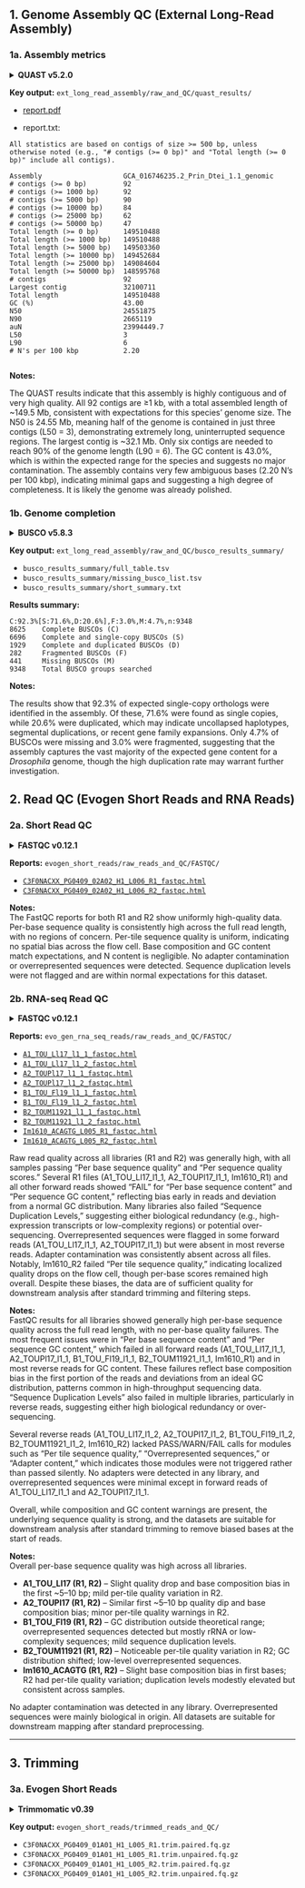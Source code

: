 ## 1. Genome Assembly QC (External Long-Read Assembly)
### 1a. Assembly metrics
<details>
<summary><strong>QUAST v5.2.0</strong></summary>

```bash
quast.py ext_long_read_assembly/raw_and_QC/GCA_016746235.2_Prin_Dtei_1.1_genomic.fna \
  -o ext_long_read_assembly/raw_and_QC/quast_results/ -t 2
```
</details>

**Key output:** `ext_long_read_assembly/raw_and_QC/quast_results/`  
- [report.pdf](https://github.com/tinamelie/evogen-drosophila-genomes/blob/main/reports/Dtei/quast-report.pdf) 

- report.txt:
```
All statistics are based on contigs of size >= 500 bp, unless otherwise noted (e.g., "# contigs (>= 0 bp)" and "Total length (>= 0 bp)" include all contigs).

Assembly                    GCA_016746235.2_Prin_Dtei_1.1_genomic
# contigs (>= 0 bp)         92                                   
# contigs (>= 1000 bp)      92                                   
# contigs (>= 5000 bp)      90                                   
# contigs (>= 10000 bp)     84                                   
# contigs (>= 25000 bp)     62                                   
# contigs (>= 50000 bp)     47                                   
Total length (>= 0 bp)      149510488                            
Total length (>= 1000 bp)   149510488                            
Total length (>= 5000 bp)   149503360                            
Total length (>= 10000 bp)  149452684                            
Total length (>= 25000 bp)  149084604                            
Total length (>= 50000 bp)  148595768                            
# contigs                   92                                   
Largest contig              32100711                             
Total length                149510488                            
GC (%)                      43.00                                
N50                         24551875                             
N90                         2665119                              
auN                         23994449.7                           
L50                         3                                    
L90                         6                                    
# N's per 100 kbp           2.20                                 
                   
```
**Notes:**  

The QUAST results indicate that this assembly is highly contiguous and of very high quality. All 92 contigs are ≥1 kb, with a total assembled length of ~149.5 Mb, consistent with expectations for this species’ genome size. The N50 is 24.55 Mb, meaning half of the genome is contained in just three contigs (L50 = 3), demonstrating extremely long, uninterrupted sequence regions. The largest contig is ~32.1 Mb. Only six contigs are needed to reach 90% of the genome length (L90 = 6). The GC content is 43.0%, which is within the expected range for the species and suggests no major contamination. The assembly contains very few ambiguous bases (2.20 N’s per 100 kbp), indicating minimal gaps and suggesting a high degree of completeness. It is likely the genome was already polished.

### 1b. Genome completion

<details>
<summary><strong>BUSCO v5.8.3</strong></summary>

```bash
busco -i ext_long_read_assembly/raw_and_QC/GCA_016746235.2_Prin_Dtei_1.1_genomic.fna \
  -l drosophila_odb12 -m genome -o Dtei_BUSCO
```
</details>

**Key output:** `ext_long_read_assembly/raw_and_QC/busco_results_summary/`  
- `busco_results_summary/full_table.tsv`  
- `busco_results_summary/missing_busco_list.tsv`  
- `busco_results_summary/short_summary.txt`

**Results summary:**

```
C:92.3%[S:71.6%,D:20.6%],F:3.0%,M:4.7%,n:9348
8625    Complete BUSCOs (C)
6696    Complete and single-copy BUSCOs (S)
1929    Complete and duplicated BUSCOs (D)
282     Fragmented BUSCOs (F)
441     Missing BUSCOs (M)
9348    Total BUSCO groups searched
```
**Notes:**  

The results show that 92.3% of expected single-copy orthologs were identified in the assembly. Of these, 71.6% were found as single copies, while 20.6% were duplicated, which may indicate uncollapsed haplotypes, segmental duplications, or recent gene family expansions. Only 4.7% of BUSCOs were missing and 3.0% were fragmented, suggesting that the assembly captures the vast majority of the expected gene content for a _Drosophila_ genome, though the high duplication rate may warrant further investigation.


## 2. Read QC (Evogen Short Reads and RNA Reads)

### 2a. Short Read QC  

<details>
<summary><strong>FASTQC v0.12.1</strong></summary>

```bash
# Genomic short reads
fastqc -o evogen_short_reads/raw_reads_and_QC/FASTQC \
  evogen_short_reads/raw_reads_and_QC/*.fastq.gz
```
</details>

**Reports:** `evogen_short_reads/raw_reads_and_QC/FASTQC/`  
- [`C3F0NACXX_PG0409_02A02_H1_L006_R1_fastqc.html`](https://tinamelie.github.io/evogen-drosophila-genomes/reports/Dtei/C3F0NACXX_PG0409_01A01_H1_L005_R1_fastqc.html)  
- [`C3F0NACXX_PG0409_02A02_H1_L006_R2_fastqc.html`](https://tinamelie.github.io/evogen-drosophila-genomes/reports/Dtei/C3F0NACXX_PG0409_02A02_H1_L006_R2_fastqc.html)

**Notes:**  
The FastQC reports for both R1 and R2 show uniformly high-quality data. Per-base sequence quality is consistently high across the full read length, with no regions of concern. Per-tile sequence quality is uniform, indicating no spatial bias across the flow cell. Base composition and GC content match expectations, and N content is negligible. No adapter contamination or overrepresented sequences were detected. Sequence duplication levels were not flagged and are within normal expectations for this dataset. 


### 2b. RNA-seq Read QC  

<details>
<summary><strong>FASTQC v0.12.1</strong></summary>

```bash
# RNA-seq reads
fastqc -o evo_gen_rna_seq_reads/raw_reads_and_QC/FASTQC \
  evo_gen_rna_seq_reads/raw_reads_and_QC/*.fq.gz
```
</details>

**Reports:** `evo_gen_rna_seq_reads/raw_reads_and_QC/FASTQC/`  
- [`A1_TOU_Ll17_l1_1_fastqc.html`](https://tinamelie.github.io/evogen-drosophila-genomes/reports/Dore/A1_TOU_Ll17_l1_1_fastqc.html)  
- [`A1_TOU_Ll17_l1_2_fastqc.html`](https://tinamelie.github.io/evogen-drosophila-genomes/reports/Dore/A1_TOU_Ll17_l1_2_fastqc.html)  
- [`A2_TOUPl17_l1_1_fastqc.html`](https://tinamelie.github.io/evogen-drosophila-genomes/reports/Dore/A2_TOUPl17_l1_1_fastqc.html)  
- [`A2_TOUPl17_l1_2_fastqc.html`](https://tinamelie.github.io/evogen-drosophila-genomes/reports/Dore/A2_TOUPl17_l1_2_fastqc.html)  
- [`B1_TOU_Fl19_l1_1_fastqc.html`](https://tinamelie.github.io/evogen-drosophila-genomes/reports/Dore/B1_TOU_Fl19_l1_1_fastqc.html)  
- [`B1_TOU_Fl19_l1_2_fastqc.html`](https://tinamelie.github.io/evogen-drosophila-genomes/reports/Dore/B1_TOU_Fl19_l1_2_fastqc.html)  
- [`B2_TOUM11921_l1_1_fastqc.html`](https://tinamelie.github.io/evogen-drosophila-genomes/reports/Dore/B2_TOUM11921_l1_1_fastqc.html)  
- [`B2_TOUM11921_l1_2_fastqc.html`](https://tinamelie.github.io/evogen-drosophila-genomes/reports/Dore/B2_TOUM11921_l1_2_fastqc.html)  
- [`Im1610_ACAGTG_L005_R1_fastqc.html`](https://tinamelie.github.io/evogen-drosophila-genomes/reports/Dore/Im1610_ACAGTG_L005_R1_fastqc.html)  
- [`Im1610_ACAGTG_L005_R2_fastqc.html`](https://tinamelie.github.io/evogen-drosophila-genomes/reports/Dore/Im1610_ACAGTG_L005_R2_fastqc.html)  

Raw read quality across all libraries (R1 and R2) was generally high, with all samples passing “Per base sequence quality” and “Per sequence quality scores.” Several R1 files (A1_TOU_Ll17_l1_1, A2_TOUPl17_l1_1, Im1610_R1) and all other forward reads showed “FAIL” for “Per base sequence content” and “Per sequence GC content,” reflecting bias early in reads and deviation from a normal GC distribution. Many libraries also failed “Sequence Duplication Levels,” suggesting either biological redundancy (e.g., high-expression transcripts or low-complexity regions) or potential over-sequencing. Overrepresented sequences were flagged in some forward reads (A1_TOU_Ll17_l1_1, A2_TOUPl17_l1_1) but were absent in most reverse reads. Adapter contamination was consistently absent across all files. Notably, Im1610_R2 failed “Per tile sequence quality,” indicating localized quality drops on the flow cell, though per-base scores remained high overall. Despite these biases, the data are of sufficient quality for downstream analysis after standard trimming and filtering steps.


**Notes:**  
FastQC results for all libraries showed generally high per-base sequence quality across the full read length, with no per-base quality failures. The most frequent issues were in “Per base sequence content” and “Per sequence GC content,” which failed in all forward reads (A1_TOU_Ll17_l1_1, A2_TOUPl17_l1_1, B1_TOU_Fl19_l1_1, B2_TOUM11921_l1_1, Im1610_R1) and in most reverse reads for GC content. These failures reflect base composition bias in the first portion of the reads and deviations from an ideal GC distribution, patterns common in high-throughput sequencing data. “Sequence Duplication Levels” also failed in multiple libraries, particularly in reverse reads, suggesting either high biological redundancy or over-sequencing.  

Several reverse reads (A1_TOU_Ll17_l1_2, A2_TOUPl17_l1_2, B1_TOU_Fl19_l1_2, B2_TOUM11921_l1_2, Im1610_R2) lacked PASS/WARN/FAIL calls for modules such as “Per tile sequence quality,” “Overrepresented sequences,” or “Adapter content,” which indicates those modules were not triggered rather than passed silently. No adapters were detected in any library, and overrepresented sequences were minimal except in forward reads of A1_TOU_Ll17_l1_1 and A2_TOUPl17_l1_1.  

Overall, while composition and GC content warnings are present, the underlying sequence quality is strong, and the datasets are suitable for downstream analysis after standard trimming to remove biased bases at the start of reads.

**Notes:**  
Overall per-base sequence quality was high across all libraries.  
- **A1_TOU_Ll17 (R1, R2)** – Slight quality drop and base composition bias in the first ~5–10 bp; mild per-tile quality variation in R2.  
- **A2_TOUPl17 (R1, R2)** – Similar first ~5–10 bp quality dip and base composition bias; minor per-tile quality warnings in R2.  
- **B1_TOU_Fl19 (R1, R2)** – GC distribution outside theoretical range; overrepresented sequences detected but mostly rRNA or low-complexity sequences; mild sequence duplication levels.  
- **B2_TOUM11921 (R1, R2)** – Noticeable per-tile quality variation in R2; GC distribution shifted; low-level overrepresented sequences.  
- **Im1610_ACAGTG (R1, R2)** – Slight base composition bias in first bases; R2 had per-tile quality variation; duplication levels modestly elevated but consistent across samples.  

No adapter contamination was detected in any library. Overrepresented sequences were mainly biological in origin. All datasets are suitable for downstream mapping after standard preprocessing.

---

## 3. Trimming

### 3a. Evogen Short Reads

<details>
<summary><strong>Trimmomatic v0.39</strong></summary>

```bash
trimmomatic PE -phred33 -threads 8 \
  C3F0NACXX_PG0409_01A01_H1_L005_R1.fastq.gz \
  C3F0NACXX_PG0409_01A01_H1_L005_R2.fastq.gz \
  C3F0NACXX_PG0409_01A01_H1_L005_R1.trim.paired.fastq.gz \
  C3F0NACXX_PG0409_01A01_H1_L005_R1.trim.unpaired.fastq.gz \
  C3F0NACXX_PG0409_01A01_H1_L005_R2.trim.paired.fastq.gz \
  C3F0NACXX_PG0409_01A01_H1_L005_R2.trim.unpaired.fastq.gz \
  ILLUMINACLIP:custom-adapters.fa:2:30:10 \
  HEADCROP:10 LEADING:3 TRAILING:3 \
  SLIDINGWINDOW:4:15 MINLEN:36
```
</details>

**Key output:** `evogen_short_reads/trimmed_reads_and_QC/`  
- `C3F0NACXX_PG0409_01A01_H1_L005_R1.trim.paired.fq.gz`  
- `C3F0NACXX_PG0409_01A01_H1_L005_R1.trim.unpaired.fq.gz`  
- `C3F0NACXX_PG0409_01A01_H1_L005_R2.trim.paired.fq.gz`  
- `C3F0NACXX_PG0409_01A01_H1_L005_R2.trim.unpaired.fq.gz`
